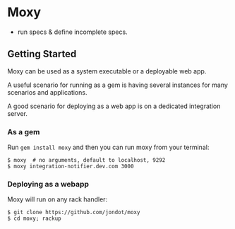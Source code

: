 # Moxy

- run specs & define incomplete specs.



## Getting Started

Moxy can be used as a system executable or a deployable web app.  

A useful scenario for running as a gem is having several instances for many scenarios and applications.  

A good scenario for deploying as a web app is on a dedicated integration server.  


### As a gem

Run `gem install moxy` and then you can run moxy from your terminal:

	$ moxy  # no arguments, default to localhost, 9292
	$ moxy integration-notifier.dev.com 3000 

### Deploying as a webapp

Moxy will run on any rack handler:
	
	$ git clone https://github.com/jondot/moxy
	$ cd moxy; rackup


